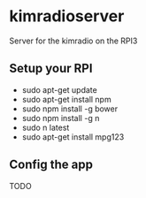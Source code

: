 # kimradioserver

Server for the kimradio on the RPI3

## Setup your RPI

* sudo apt-get update
* sudo apt-get install npm
* sudo npm install -g bower
* sudo npm install -g n
* sudo n latest
* sudo apt-get install mpg123

## Config the app

TODO
